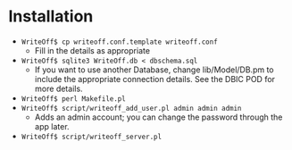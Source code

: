 Installation
============

- `WriteOff$ cp writeoff.conf.template writeoff.conf`
  - Fill in the details as appropriate
- `WriteOff$ sqlite3 WriteOff.db < dbschema.sql`
  - If you want to use another Database, change lib/Model/DB.pm to include the appropriate connection details. See the DBIC POD for more details.
- `WriteOff$ perl Makefile.pl`
- `WriteOff$ script/writeoff_add_user.pl admin admin admin`
  - Adds an admin account; you can change the password through the app later.
- `WriteOff$ script/writeoff_server.pl`

